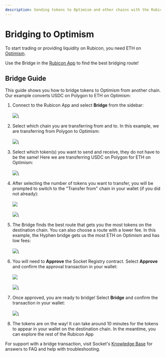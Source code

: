 ```yaml
---
description: Sending tokens to Optimism and other chains with the Rubicon Bridge
---
```


# Bridging to Optimism

To start trading or providing liquidity on Rubicon, you need ETH on [Optimism](https://www.optimism.io/).

Use the Bridge in the [Rubicon App](https://app.rubicon.finance/) to find the best bridging route!

## Bridge Guide

This guide shows you how to bridge tokens to Optimism from another chain. Our example converts USDC on Polygon to ETH on Optimism:

1. Connect to the Rubicon App and select **Bridge** from the sidebar:\
   \
   ![](</assets/image(96).png>)\

2. Select which chain you are transferring from and to. In this example, we are transferring from Polygon to Optimism:\
   \
   ![](/assets/image.png)\

3. Select which token(s) you want to send and receive, they do not have to be the same! Here we are transferring USDC on Polygon for ETH on Optimism:\
   \
   ![](</assets/image(115).png>)\

4. After selecting the number of tokens you want to transfer, you will be prompted to switch to the "Transfer from" chain in your wallet (if you did not already):\
   \
   ![](</assets/image(120).png>)\
   \
   ![](</assets/image(39).png>)\

5. The Bridge finds the best route that gets you the most tokens on the destination chain. You can also choose a route with a lower fee. In this example, the Hyphen bridge gets us the most ETH on Optimism and has low fees:\
   \
   ![](</assets/image(101).png>)\

6. You will need to **Approve** the Socket Registry contract. Select **Approve** and confirm the approval transaction in your wallet:\
   \
   ![](</assets/image(6).png>)\
   \
   ![](</assets/image(5).png>)\

7. Once approved, you are ready to bridge! Select **Bridge** and confirm the transaction in your wallet:\
   \
   ![](</assets/image(85).png>)\

8. The tokens are on the way! It can take around 10 minutes for the tokens to appear in your wallet on the destination chain. In the meantime, you can explore the rest of the Rubicon App



For support with a bridge transaction, visit Socket's [Knowledge Base](https://socketdottech.zendesk.com/hc/en-us) for answers to FAQ and help with troubleshooting.
